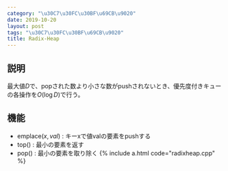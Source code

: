 ```yaml
---
category: "\u30C7\u30FC\u30BF\u69CB\u9020"
date: 2019-10-20
layout: post
tags: "\u30C7\u30FC\u30BF\u69CB\u9020"
title: Radix-Heap
---
```


## 説明
最大値$D$で、popされた数より小さな数がpushされないとき、優先度付きキューの各操作を$O(\log D)$で行う。
## 機能
- $\mathrm{emplace}(x, val)$ : キーxで値valの要素をpushする
- $\mathrm{top}()$ : 最小の要素を返す
- $\mathrm{pop}()$ : 最小の要素を取り除く
{% include a.html code="radixheap.cpp" %}